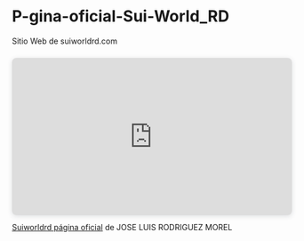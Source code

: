 # P-gina-oficial-Sui-World_RD
Sitio Web de suiworldrd.com
<div style="position: relative; width: 100%; height: 0; padding-top: 56.2225%;
 padding-bottom: 0; box-shadow: 0 2px 8px 0 rgba(63,69,81,0.16); margin-top: 1.6em; margin-bottom: 0.9em; overflow: hidden;
 border-radius: 8px; will-change: transform;">
  <iframe loading="lazy" style="position: absolute; width: 100%; height: 100%; top: 0; left: 0; border: none; padding: 0;margin: 0;"
    src="https://www.canva.com/design/DAGdjFUGOwc/7MqHzqs7b0WW8IHhGEF6iw/view?embed" allowfullscreen="allowfullscreen" allow="fullscreen">
  </iframe>
</div>
<a href="https:&#x2F;&#x2F;www.canva.com&#x2F;design&#x2F;DAGdjFUGOwc&#x2F;7MqHzqs7b0WW8IHhGEF6iw&#x2F;view?utm_content=DAGdjFUGOwc&amp;utm_campaign=designshare&amp;utm_medium=embeds&amp;utm_source=link" target="_blank" rel="noopener">Suiworldrd página oficial</a> de JOSE LUIS RODRIGUEZ MOREL
